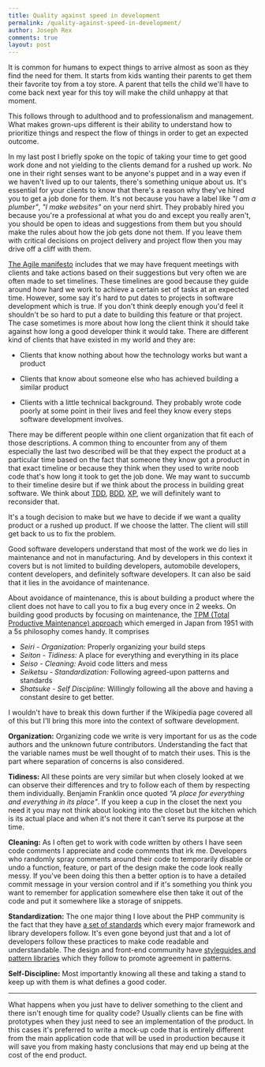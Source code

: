 ```yaml
---
title: Quality against speed in development
permalink: /quality-against-speed-in-development/
author: Joseph Rex
comments: true
layout: post
---
```

It is common for humans to expect things to arrive almost as soon as they find the need for them. It starts from kids wanting their parents to get them their favorite toy from a toy store. A parent that tells the child we'll have to come back next year for this toy will make the child unhappy at that moment.
<!--more-->

This follows through to adulthood and to professionalism and management. What makes grown-ups different is their ability to understand how to prioritize things and respect the flow of things in order to get an expected outcome.

In my last post I briefly spoke on the topic of taking your time to get good work done and not yielding to the clients demand for a rushed up work. No one in their right senses want to be anyone's puppet and in a way even if we haven't lived up to our talents, there's something unique about us. It's essential for your clients to know that there's a reason why they've hired you to get a job done for them. It's not because you have a label like *"I am a plumber"*, *"I make websites"* on your nerd shirt. They probably hired you because you're a professional at what you do and except you really aren't, you should be open to ideas and suggestions from them but you should make the rules about how the job gets done not them. If you leave them with critical decisions on project delivery and project flow then you may drive off a cliff with them.

[The Agile manifesto][1] includes that we may have frequent meetings with clients and take actions based on their suggestions but very often we are often made to set timelines. These timelines are good because they guide around how hard we work to achieve a certain set of tasks at an expected time. However, some say it's hard to put dates to projects in software development which is true. If you don't think deeply enough you'd feel it shouldn't be so hard to put a date to building this feature or that project. The case sometimes is more about how long the client think it should take against how long a good developer think it would take. There are different kind of clients that have existed in my world and they are:

* Clients that know nothing about how the technology works but want a product

* Clients that know about someone else who has achieved building a similar product

* Clients with a little technical background. They probably wrote code poorly at some point in their lives and feel they know every steps software development involves.

There may be different people within one client organization that fit each of those descriptions. A common thing to encounter from any of them especially the last two described will be that they expect the product at a particular time based on the fact that someone they know got a product in that exact timeline or because they think when they used to write noob code that's how long it took to get the job done. We may want to succumb to their timeline desire but if we think about the process in building great software. We think about [TDD][5], [BDD][6], [XP][7], we will definitely want to reconsider that.

It's a tough decision to make but we have to decide if we want a quality product or a rushed up product. If we choose the latter. The client will still get back to us to fix the problem.

Good software developers understand that most of the work we do lies in maintenance and not in manufacturing. And by developers in this context it covers but is not limited to building developers, automobile developers, content developers, and definitely software developers. It can also be said that it lies in the avoidance of maintenance.

About avoidance of maintenance, this is about building a product where the client does not have to call you to fix a bug every once in 2 weeks. On building good products by focusing on maintenance, the [TPM (Total Productive Maintenance) approach][2] which emerged in Japan from 1951 with a 5s philosophy comes handy. It comprises

* *Seiri - Organization:* Properly organizing your build steps
* *Seiton - Tidiness:* A place for everything and everything in its place
* *Seiso - Cleaning:* Avoid code litters and mess
* *Seiketsu - Standardization:* Following agreed-upon patterns and standards
* *Shatsuke - Self Discipline:* Willingly following all the above and having a constant desire to get better.

I wouldn't have to break this down further if the Wikipedia page covered all of this but I'll bring this more into the context of software development.

**Organization:** Organizing code we write is very important for us as the code authors and the unknown future contributors. Understanding the fact that the variable names must be well thought of to match their uses. This is the part where separation of concerns is also considered.

**Tidiness:** All these points are very similar but when closely looked at we can observe their differences and try to follow each of them by respecting them individually. Benjamin Franklin once quoted *"A place for everything and everything in its place"*. If you keep a cup in the closet the next you need it you may not think about looking into the closet but the kitchen which is its actual place and when it's not there it can't serve its purpose at the time.

**Cleaning:** As I often get to work with code written by others I have seen code comments I appreciate and code comments that irk me. Developers who randomly spray comments around their code to temporarily disable or undo a function, feature, or part of the design make the code look really messy. If you've been doing this then a better option is to have a detailed commit message in your version control and if it's something you think you want to remember for application somewhere else then take it out of the code and put it somewhere like a storage of snippets.

**Standardization:** The one major thing I love about the PHP community is the fact that they have [a set of standards][3] which every major framework and library developers follow. It's even gone beyond just that and a lot of developers follow these practices to make code readable and understandable. The design and front-end community have [styleguides and pattern libraries][4] which they follow to promote agreement in patterns.

**Self-Discipline:** Most importantly knowing all these and taking a stand to keep up with them is what defines a good coder.

<hr> 

What happens when you just have to deliver something to the client and there isn't enough time for quality code? Usually clients can be fine with prototypes when they just need to see an implementation of the product. In this cases it's preferred to write a mock-up code that is entirely different from the main application code that will be used in production because it will save you from making hasty conclusions that may end up being at the cost of the end product.

[1]: https://en.wikipedia.org/Agile_methodology
[2]: https://en.wikipedia.org/wiki/Total_productive_maintenance
[3]: http://www.php-fig.org/
[4]: http://alistapart.com/article/creating-style-guides
[5]: https://en.wikipedia.org/wiki/Test-driven_development
[6]: https://en.wikipedia.org/wiki/Behavior-driven_development
[7]: https://en.wikipedia.org/wiki/Extreme_programming
[8]: https://en.wikipedia.org/wiki/Jim_Coplien